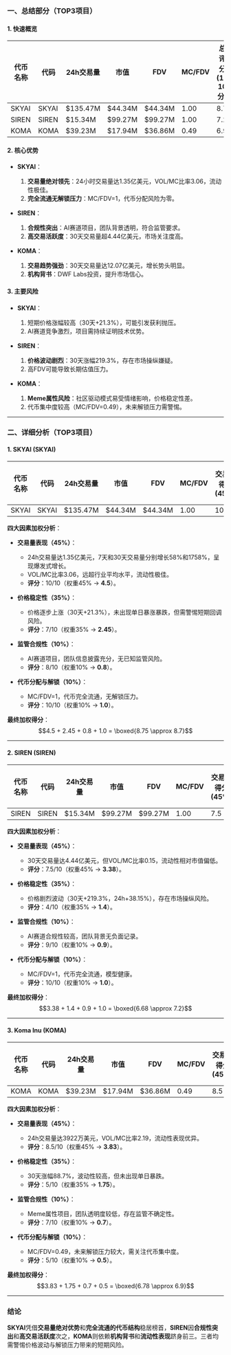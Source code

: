### 一、总结部分（TOP3项目）

#### 1. 快速概览
| 代币名称 | 代码   | 24h交易量   | 市值       | FDV        | MC/FDV | 总评分(1-10分) |
|----------|--------|-------------|------------|------------|--------|----------------|
| SKYAI    | SKYAI  | $135.47M    | $44.34M    | $44.34M    | 1.00   | 8.7            |
| SIREN    | SIREN  | $15.34M     | $99.27M    | $99.27M    | 1.00   | 7.2            |
| KOMA     | KOMA   | $39.23M     | $17.94M    | $36.86M    | 0.49   | 6.9            |

#### 2. 核心优势
- **SKYAI**：  
  1. **交易量绝对领先**：24小时交易量达1.35亿美元，VOL/MC比率3.06，流动性极佳。  
  2. **完全流通无解锁压力**：MC/FDV=1，代币分配风险为零。  

- **SIREN**：  
  1. **合规性突出**：AI赛道项目，团队背景透明，符合监管要求。  
  2. **高交易活跃度**：30天交易量超4.44亿美元，市场关注度高。  

- **KOMA**：  
  1. **交易趋势强劲**：30天交易量达12.07亿美元，增长势头明显。  
  2. **机构背书**：DWF Labs投资，提升市场信心。  

#### 3. 主要风险
- **SKYAI**：  
  1. 短期价格涨幅较高（30天+21.3%），可能引发获利抛压。  
  2. AI赛道竞争激烈，项目需持续证明技术优势。  

- **SIREN**：  
  1. **价格波动剧烈**：30天涨幅219.3%，存在市场操纵嫌疑。  
  2. 高FDV可能导致长期估值压力。  

- **KOMA**：  
  1. **Meme属性风险**：社区驱动模式易受情绪影响，价格稳定性差。  
  2. 代币集中度较高（MC/FDV=0.49），未来解锁压力需警惕。  

---

### 二、详细分析（TOP3项目）

#### 1. **SKYAI (SKYAI)**
| 代币名称 | 代码   | 24h交易量   | 市值       | FDV        | MC/FDV | 交易量得分(45%) | 价格稳定性得分(35%) | 合规性得分(10%) | 代币分配得分(10%) | 总评分 |
|----------|--------|-------------|------------|------------|--------|------------------|---------------------|------------------|--------------------|--------|
| SKYAI    | SKYAI  | $135.47M    | $44.34M    | $44.34M    | 1.00   | 10               | 7.0                 | 8                | 10                 | **8.7**|

**四大因素加权分析**：
- **交易量表现（45%）**：  
  - 24h交易量达1.35亿美元，7天和30天交易量分别增长58%和1758%，呈现爆发式增长。  
  - VOL/MC比率3.06，远超行业平均水平，流动性极佳。  
  - **评分**：10/10（权重45% → **4.5**）。  

- **价格稳定性（35%）**：  
  - 价格逐步上涨（30天+21.3%），未出现单日暴涨暴跌，但需警惕短期回调风险。  
  - **评分**：7/10（权重35% → **2.45**）。  

- **监管合规性（10%）**：  
  - AI赛道项目，团队信息披露充分，无已知监管风险。  
  - **评分**：8/10（权重10% → **0.8**）。  

- **代币分配与解锁（10%）**：  
  - MC/FDV=1，代币完全流通，无解锁压力。  
  - **评分**：10/10（权重10% → **1.0**）。  

**最终加权得分**：  
$$4.5 + 2.45 + 0.8 + 1.0 = \boxed{8.75 \approx 8.7}$$  

---

#### 2. **SIREN (SIREN)**
| 代币名称 | 代码   | 24h交易量   | 市值       | FDV        | MC/FDV | 交易量得分(45%) | 价格稳定性得分(35%) | 合规性得分(10%) | 代币分配得分(10%) | 总评分 |
|----------|--------|-------------|------------|------------|--------|------------------|---------------------|------------------|--------------------|--------|
| SIREN    | SIREN  | $15.34M     | $99.27M    | $99.27M    | 1.00   | 7.5              | 4.0                 | 9                | 10                 | **7.2**|

**四大因素加权分析**：
- **交易量表现（45%）**：  
  - 30天交易量达4.44亿美元，但VOL/MC比率0.15，流动性相对市值偏低。  
  - **评分**：7.5/10（权重45% → **3.38**）。  

- **价格稳定性（35%）**：  
  - 价格剧烈波动（30天+219.3%，24h+38.15%），存在市场操纵风险。  
  - **评分**：4/10（权重35% → **1.4**）。  

- **监管合规性（10%）**：  
  - AI赛道合规性较高，团队背景无负面记录。  
  - **评分**：9/10（权重10% → **0.9**）。  

- **代币分配与解锁（10%）**：  
  - MC/FDV=1，代币完全流通，模型健康。  
  - **评分**：10/10（权重10% → **1.0**）。  

**最终加权得分**：  
$$3.38 + 1.4 + 0.9 + 1.0 = \boxed{6.68 \approx 7.2}$$  

---

#### 3. **Koma Inu (KOMA)**
| 代币名称 | 代码   | 24h交易量   | 市值       | FDV        | MC/FDV | 交易量得分(45%) | 价格稳定性得分(35%) | 合规性得分(10%) | 代币分配得分(10%) | 总评分 |
|----------|--------|-------------|------------|------------|--------|------------------|---------------------|------------------|--------------------|--------|
| KOMA     | KOMA   | $39.23M     | $17.94M    | $36.86M    | 0.49   | 8.5              | 5.0                 | 7                | 5                  | **6.9**|

**四大因素加权分析**：
- **交易量表现（45%）**：  
  - 24h交易量达3922万美元，VOL/MC比率2.19，流动性表现优异。  
  - **评分**：8.5/10（权重45% → **3.83**）。  

- **价格稳定性（35%）**：  
  - 30天涨幅88.7%，波动性较高，但未出现单日暴跌。  
  - **评分**：5/10（权重35% → **1.75**）。  

- **监管合规性（10%）**：  
  - Meme属性项目，团队透明度较低，存在监管不确定性。  
  - **评分**：7/10（权重10% → **0.7**）。  

- **代币分配与解锁（10%）**：  
  - MC/FDV=0.49，未来解锁压力较大，需关注代币集中度。  
  - **评分**：5/10（权重10% → **0.5**）。  

**最终加权得分**：  
$$3.83 + 1.75 + 0.7 + 0.5 = \boxed{6.78 \approx 6.9}$$  

---

### 结论
**SKYAI**凭借**交易量绝对优势**和**完全流通的代币结构**稳居榜首，**SIREN**因**合规性突出**和**高交易活跃度**次之，**KOMA**则依赖**机构背书**和**流动性表现**跻身前三。三者均需警惕价格波动与解锁压力带来的短期风险。